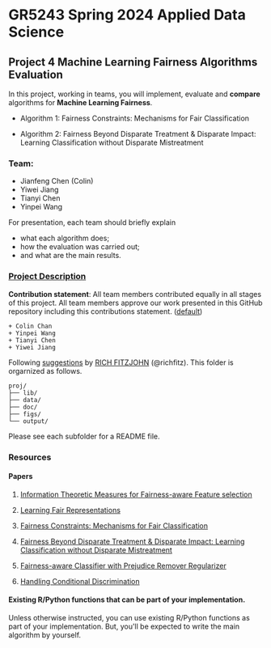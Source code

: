 # GR5243 Spring 2024 Applied Data Science
## Project 4 Machine Learning Fairness Algorithms Evaluation

In this project, working in teams, you will implement, evaluate and **compare** algorithms for **Machine Learning Fairness**.

   - Algorithm 1: Fairness Constraints: Mechanisms for Fair Classification
   
   - Algorithm 2: Fairness Beyond Disparate Treatment & Disparate Impact: Learning Classification without Disparate Mistreatment


### Team:
   - Jianfeng Chen (Colin)
   - Yiwei Jiang
   - Tianyi Chen
   - Yinpei Wang

For presentation, each team should briefly explain 

+ what each algorithm does;
+ how the evaluation was carried out; 
+ and what are the main results. 

### [Project Description](doc/project4_desc.md)

**Contribution statement**: All team members contributed equally in all stages of this project. All team members approve our work presented in this GitHub repository including this contributions statement. ([default](doc/a_note_on_contributions.md)) 

	+ Colin Chan 
	+ Yinpei Wang
	+ Tianyi Chen
	+ Yiwei Jiang

Following [suggestions](http://nicercode.github.io/blog/2013-04-05-projects/) by [RICH FITZJOHN](http://nicercode.github.io/about/#Team) (@richfitz). This folder is orgarnized as follows.

```
proj/
├── lib/
├── data/
├── doc/
├── figs/
└── output/
```

Please see each subfolder for a README file.

### Resources

#### Papers

1. [Information Theoretic Measures for Fairness-aware Feature selection](https://arxiv.org/abs/2106.00772)

2. [Learning Fair Representations](http://proceedings.mlr.press/v28/zemel13.html)

3. [Fairness Constraints: Mechanisms for Fair Classification](https://arxiv.org/abs/1507.05259)

4. [Fairness Beyond Disparate Treatment & Disparate Impact: Learning Classification without Disparate Mistreatment](https://arxiv.org/abs/1610.08452)

5. [Fairness-aware Classifier with Prejudice Remover Regularizer](https://www.kamishima.net/archive/2012-p-ecmlpkdd-print.pdf)
   
6. [Handling Conditional Discrimination](https://ieeexplore.ieee.org/stamp/stamp.jsp?tp=&arnumber=6137304)

#### Existing R/Python functions that can be part of your implementation. 

Unless otherwise instructed, you can use existing R/Python functions as part of your implementation. But, you'll be expected to write the main algorithm by yourself.
